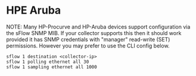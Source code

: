 # HPE Aruba

NOTE: Many HP-Procurve and HP-Aruba devices support configuration via the sFlow
SNMP MIB.  If your collector supports this then it should work provided it has
SNMP credentials with "manager" read-write (SET) permissions. However you may
prefer to use the CLI config below.

```
sflow 1 destination <collector-ip>
sflow 1 polling ethernet all 30
sflow 1 sampling ethernet all 1000
```
